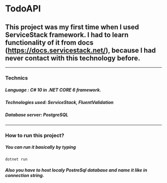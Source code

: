 # TodoAPI
## This project was my first time when I used ServiceStack framework. I had to learn functionality of it from docs (https://docs.servicestack.net/), because I had never contact with this technology before.

-----------

### Technics
##### Language : C# 10 in .NET CORE 6 framework.
##### Technologies used: ServiceStack, FluentValidation
##### Database server: PostgreSQL

-----------

### How to run this project?
##### You can run it basically by typing 
```
dotnet run
```
##### Also you have to host localy PostreSql database and name it like in connection string.
